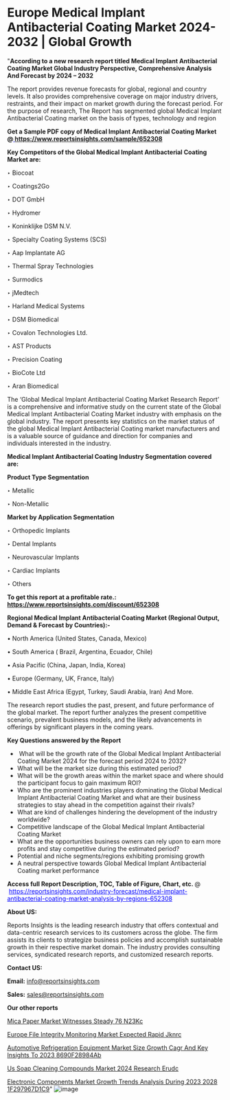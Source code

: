 # Europe Medical Implant Antibacterial Coating Market 2024-2032 | Global Growth

"<strong>According to a new research report titled Medical Implant Antibacterial Coating Market Global Industry Perspective, Comprehensive Analysis And Forecast by 2024 – 2032</strong>

The report provides revenue forecasts for global, regional and country levels. It also provides comprehensive coverage on major industry drivers, restraints, and their impact on market growth during the forecast period. For the purpose of research, The Report has segmented global Medical Implant Antibacterial Coating market on the basis of types, technology and region

<strong>Get a Sample PDF copy of Medical Implant Antibacterial Coating Market </strong><strong>@<a href=https://www.reportsinsights.com/sample/652308 style=color:#0000ff;> https://www.reportsinsights.com/sample/652308</a></strong></font>

<strong>Key Competitors of the Global Medical Implant Antibacterial Coating Market are:</strong>

‣ Biocoat

‣ Coatings2Go

‣ DOT GmbH

‣ Hydromer

‣ Koninklijke DSM N.V.

‣ Specialty Coating Systems (SCS)

‣ Aap Implantate AG

‣ Thermal Spray Technologies

‣ Surmodics

‣ jMedtech

‣ Harland Medical Systems

‣ DSM Biomedical

‣ Covalon Technologies Ltd.

‣ AST Products

‣ Precision Coating

‣ BioCote Ltd

‣ Aran Biomedical

The ‘Global Medical Implant Antibacterial Coating Market Research Report’ is a comprehensive and informative study on the current state of the Global Medical Implant Antibacterial Coating Market industry with emphasis on the global industry. The report presents key statistics on the market status of the global Medical Implant Antibacterial Coating market manufacturers and is a valuable source of guidance and direction for companies and individuals interested in the industry.

<strong>Medical Implant Antibacterial Coating Industry Segmentation covered are:</strong>

<strong>Product Type Segmentation</strong>

‣ Metallic

‣ Non-Metallic

<strong>Market by Application Segmentation</strong>

‣ Orthopedic Implants

‣ Dental Implants

‣ Neurovascular Implants

‣ Cardiac Implants

‣ Others

<strong>To get this report at a profitable rate.: <a href=https://www.reportsinsights.com/discount/652308 style=color:#0000ff;>https://www.reportsinsights.com/discount/652308</a></strong></font>

<strong>Regional Medical Implant Antibacterial Coating Market (Regional Output, Demand &amp; Forecast by Countries):-</strong>

• North America (United States, Canada, Mexico)

• South America ( Brazil, Argentina, Ecuador, Chile)

• Asia Pacific (China, Japan, India, Korea)

• Europe (Germany, UK, France, Italy)

• Middle East Africa (Egypt, Turkey, Saudi Arabia, Iran) And More.

The research report studies the past, present, and future performance of the global market. The report further analyzes the present competitive scenario, prevalent business models, and the likely advancements in offerings by significant players in the coming years.

<strong>Key Questions answered by the Report</strong>
<ul>
  <li> What will be the growth rate of the Global Medical Implant Antibacterial Coating Market 2024 for the forecast period 2024 to 2032?</li>
  <li>What will be the market size during this estimated period?</li>
  <li>What will be the growth areas within the market space and where should the participant focus to gain maximum ROI?</li>
  <li>Who are the prominent industries players dominating the Global Medical Implant Antibacterial Coating Market and what are their business strategies to stay ahead in the competition against their rivals?</li>
  <li>What are kind of challenges hindering the development of the industry worldwide?</li>
  <li>Competitive landscape of the Global Medical Implant Antibacterial Coating Market</li>
  <li>What are the opportunities business owners can rely upon to earn more profits and stay competitive during the estimated period?</li>
  <li>Potential and niche segments/regions exhibiting promising growth</li>
  <li>A neutral perspective towards Global Medical Implant Antibacterial Coating market performance</li>
</ul>
<strong>Access full Report Description, TOC, Table of Figure, Chart, etc. </strong>@  <a href=https://reportsinsights.com/industry-forecast/medical-implant-antibacterial-coating-market-analysis-by-regions-652308 style=color:#0000ff;>https://reportsinsights.com/industry-forecast/medical-implant-antibacterial-coating-market-analysis-by-regions-652308</a></font>

<strong><strong>About US</strong>:</strong>

Reports Insights is the leading research industry that offers contextual and data-centric research services to its customers across the globe. The firm assists its clients to strategize business policies and accomplish sustainable growth in their respective market domain. The industry provides consulting services, syndicated research reports, and customized research reports.

<strong>Contact US:</strong>

<p class=""""><b>Email:</b> <a href=mailto:info@reportsinsights.com>info@reportsinsights.com</a></p>
<p class=""""><b>Sales:</b> <a href=mailto:sales@reportsinsights.com>sales@reportsinsights.com</a></p>

<strong>Our other reports</strong>

<a href=https://www.linkedin.com/pulse/mica-paper-market-witnesses-steady-76-n23kc/>Mica Paper Market Witnesses Steady 76 N23Kc</a>

<a href=https://www.linkedin.com/pulse/europe-file-integrity-monitoring-market-expected-rapid-jknrc/>Europe File Integrity Monitoring Market Expected Rapid Jknrc</a>

<a href=https://medium.com/@jagruti.reportsinsights/automotive-refrigeration-equipment-market-size-growth-cagr-and-key-insights-to-2023-8690f28984ab>Automotive Refrigeration Equipment Market Size Growth Cagr And Key Insights To 2023 8690F28984Ab</a>

<a href=https://www.linkedin.com/pulse/us-soap-cleaning-compounds-market-2024-research--erudc/>Us Soap Cleaning Compounds Market 2024 Research  Erudc</a>

<a href=https://medium.com/@gd336335/electronic-components-market-growth-trends-analysis-during-2023-2028-1f297967d1c9>Electronic Components Market Growth Trends Analysis During 2023 2028 1F297967D1C9</a>"
![image](https://github.com/Reportsinsights123/RIgrowth/assets/158415881/08d0c377-8bdc-4058-ad96-188162240f5f)

